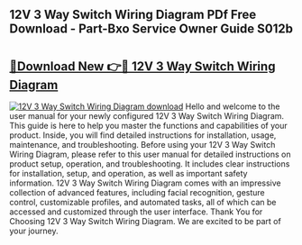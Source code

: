 ## 12V 3 Way Switch Wiring Diagram PDf Free Download - Part-Bxo Service Owner Guide S012b

# <h2><a href="http://dft6ayb.blite.top/?on=12V+3+Way+Switch+Wiring+Diagram">🔗Download New 👉🔴 12V 3 Way Switch Wiring Diagram</a></h2>

[![12V 3 Way Switch Wiring Diagram download](https://i.imgur.com/lujVjoI.png)](http://dft6ayb.blite.top/?on=12V+3+Way+Switch+Wiring+Diagram)
Hello and welcome to the user manual for your newly configured 12V 3 Way Switch Wiring Diagram. This guide is here to help you master the functions and capabilities of your product. Inside, you will find detailed instructions for installation, usage, maintenance, and troubleshooting. Before using your 12V 3 Way Switch Wiring Diagram, please refer to this user manual for detailed instructions on product setup, operation, and troubleshooting. It includes clear instructions for installation, setup, and operation, as well as important safety information. 12V 3 Way Switch Wiring Diagram comes with an impressive collection of advanced features, including facial recognition, gesture control, customizable profiles, and automated tasks, all of which can be accessed and customized through the user interface. Thank You for Choosing 12V 3 Way Switch Wiring Diagram. We are excited to be part of your journey.
